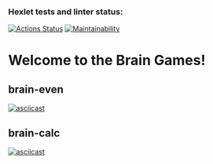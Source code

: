 ### Hexlet tests and linter status:
[![Actions Status](https://github.com/90xen/frontend-project-44/actions/workflows/hexlet-check.yml/badge.svg)](https://github.com/90xen/frontend-project-44/actions)
[![Maintainability](https://api.codeclimate.com/v1/badges/74180e228cec7a2a4a1d/maintainability)](https://codeclimate.com/github/90xen/frontend-project-44/maintainability)

# Welcome to the Brain Games!

## brain-even
[![asciicast](https://asciinema.org/a/3EFe9D8X0RBHKHRXFFWeGDvAK.svg)](https://asciinema.org/a/3EFe9D8X0RBHKHRXFFWeGDvAK)

## brain-calc
[![asciicast](https://asciinema.org/a/A4jAHZRjvOcZOm6Zi2rYERQs1.svg)](https://asciinema.org/a/A4jAHZRjvOcZOm6Zi2rYERQs1)

